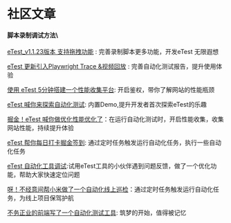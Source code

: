 # 社区文章

#### 脚本录制调试方法\

[eTest_v1.1.23版本 支持拖拽功能](https://juejin.cn/post/7273026558402052096) : 完善录制脚本更多功能，开发eTest 无限遐想

[eTest 更新引入Playwright Trace &视频回放](https://juejin.cn/post/7267927742797152291) : 完善自动化测试报告，提升使用体验

[使用 eTest 5分钟搭建一个性能收集平台](https://juejin.cn/post/7262894998785179703): 开启鉴权，带你了解网站的性能瓶颈

[eTest 喊你来探索自动化测试](https://juejin.cn/post/7255605810453381175): 内置Demo,提升开发者首次探索eTest的乐趣

[掘金！eTest 喊你做优化性能优化了](https://juejin.cn/post/7251501890559033401)：在运行自动化测试时，开启性能收集，收集网站性能，持续提升体验

[ eTest 帮你每日打卡掘金签到](https://juejin.cn/post/7236295340630409274): 通过定时任务触发运行自动化任务，执行一些自动化任务

[ eTest 自动化工具调试](https://juejin.cn/post/7234342980156162105):试用eTest工具的小伙伴遇到问题反馈，做了一个优化功能，帮助大家快速定位问题

[呀！不经意间帮小米做了一个自动化线上巡检](https://juejin.cn/post/7231080269502169147)：通过定时任务触发运行自动化任务，为线上项目保驾护航

[不务正业的前端写了一个自动化测试工具](https://juejin.cn/post/7229587772217327671): 筑梦的开始，值得被记忆




